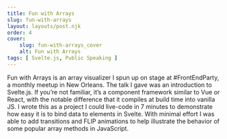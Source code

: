 ```yaml
---
title: Fun with Arrays
slug: fun-with-arrays
layout: layouts/post.njk
order: 4
cover:
    slug: fun-with-arrays_cover
    alt: Fun with Arrays
tags: [ Svelte.js, Public Speaking ]
---
```

Fun with Arrays is an array visualizer I spun up on stage at #FrontEndParty, a monthly meetup in New Orleans. The talk I gave was an introduction to Svelte.js. If you’re not familiar, it’s a component framework similar to Vue or React, with the notable difference that it compiles at build time into vanilla JS. I wrote this as a project I could live-code in 7 minutes to demonstrate how easy it is to bind data to elements in Svelte. With minimal effort I was able to add transitions and FLIP animations to help illustrate the behavior of some popular array methods in JavaScript.
